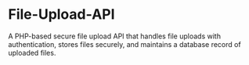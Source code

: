 # File-Upload-API
A PHP-based secure file upload API that handles file uploads with authentication, stores files securely, and maintains a database record of uploaded files.
